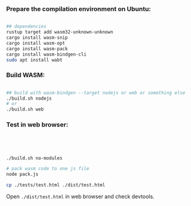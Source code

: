 
### Prepare the compilation environment on Ubuntu:

```sh

## dependencies
rustup target add wasm32-unknown-unknown
cargo install wasm-snip
cargo install wasm-opt
cargo install wasm-pack
cargo install wasm-bindgen-cli
sudo apt install wabt

```


### Build WASM:

```sh

## build with wasm-bindgen --target nodejs or web or something else
./build.sh nodejs
# or 
./build.sh web


```

### Test in web browser:

```sh




./build.sh no-modules

# pack wasm code to one js file
node pack.js

cp ./tests/test.html ./dist/test.html

```

Open `./dist/test.html` in web browser and check devtools.